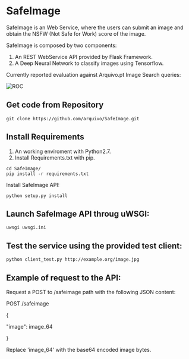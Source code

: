SafeImage
=========

SafeImage is an Web Service, where the users can submit an image and obtain the NSFW (Not Safe for Work) score of the image.

SafeImage is composed by two components:

1.  An REST WebService API provided by Flask Framework.
2.  A Deep Neural Network to classify images using Tensorflow.

Currently reported evaluation against Arquivo.pt Image Search queries:

![](https://github.com/arquivo/SafeImage/blob/master/docs/ROC.png?raw=true "ROC")


Get code from Repository
------------------------

``` sourceCode
git clone https://github.com/arquivo/SafeImage.git
```

Install Requirements
--------------------

1.  An working enviroment with Python2.7.
2.  Install Requirements.txt with pip.

``` sourceCode
cd SafeImage/
pip install -r requirements.txt
```
Install SafeImage API:
``` sourceCode
python setup.py install
```

Launch SafeImage API throug uWSGI:
----------------------------------

``` sourceCode
uwsgi uwsgi.ini
```

Test the service using the provided test client:
------------------------------------------------

``` sourceCode
python client_test.py http://example.org/image.jpg
```

Example of request to the API:
------------------------------
Request a POST to /safeimage path with the following JSON content:

POST /safeimage

{

  "image": image_64
  
}

Replace 'image_64' with the base64 encoded image bytes.






